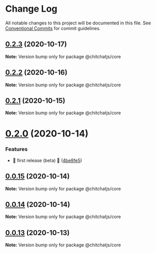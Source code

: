 # Change Log

All notable changes to this project will be documented in this file.
See [Conventional Commits](https://conventionalcommits.org) for commit guidelines.

## [0.2.3](https://github.com/chitchat/chitchatjs/compare/@chitchatjs/core@0.2.2...@chitchatjs/core@0.2.3) (2020-10-17)

**Note:** Version bump only for package @chitchatjs/core





## [0.2.2](https://github.com/chitchat/chitchatjs/compare/@chitchatjs/core@0.2.1...@chitchatjs/core@0.2.2) (2020-10-16)

**Note:** Version bump only for package @chitchatjs/core





## [0.2.1](https://github.com/chitchat/chitchatjs/compare/@chitchatjs/core@0.2.0...@chitchatjs/core@0.2.1) (2020-10-15)

**Note:** Version bump only for package @chitchatjs/core





# [0.2.0](https://github.com/kevindra/chitchatjs/compare/@chitchatjs/core@0.0.15...@chitchatjs/core@0.2.0) (2020-10-14)


### Features

* 🎉 first release (beta) 🎉 ([4be8fe5](https://github.com/kevindra/chitchatjs/commit/4be8fe50072d52547d2da83c069f4de3b12ef194))





## [0.0.15](https://github.com/kevindra/chitchatjs/compare/@chitchatjs/core@0.0.14...@chitchatjs/core@0.0.15) (2020-10-14)

**Note:** Version bump only for package @chitchatjs/core





## [0.0.14](https://github.com/kevindra/chitchatjs/compare/@chitchatjs/core@0.0.13...@chitchatjs/core@0.0.14) (2020-10-14)

**Note:** Version bump only for package @chitchatjs/core





## [0.0.13](https://github.com/kevindra/chitchatjs/compare/@chitchatjs/core@0.0.12...@chitchatjs/core@0.0.13) (2020-10-13)

**Note:** Version bump only for package @chitchatjs/core
